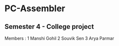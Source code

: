 # PC-Assembler
Semester 4 - College project
-------------------------------------------------
Members :
    1 Manshi Gohil
    2 Souvik Sen
    3 Arya Parmar